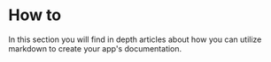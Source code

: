 ﻿# How to

In this section you will find in depth articles about how you can utilize markdown to create your app's documentation. 